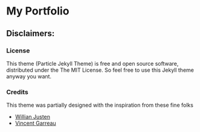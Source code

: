 # My Portfolio

## Disclaimers:

### License

This theme (Particle Jekyll Theme) is free and open source software, distributed under the The MIT License. So feel free to use this Jekyll theme anyway you want.

### Credits

This theme was partially designed with the inspiration from these fine folks
- [Willian Justen](https://github.com/willianjusten/will-jekyll-template)
- [Vincent Garreau](https://github.com/VincentGarreau/particles.js/)
